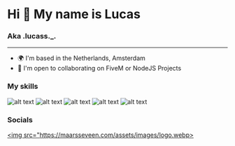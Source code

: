 # Hi 👋 My name is Lucas

### Aka .lucass._.

***

- 🌍 I'm based in the Netherlands, Amsterdam
- 🤝 I'm open to collaborating on FiveM or NodeJS Projects

### My skills
![alt text](https://i.imgur.com/kkRcPe6.png) ![alt text](https://i.imgur.com/0iHxfNm.png) ![alt text](https://i.imgur.com/9G2vx4C.png) ![alt text](https://i.imgur.com/qpC2o9t.png) ![alt text](https://i.imgur.com/45tJuQQ.png)


### Socials

<a href="https://discord.com/"><img src="https://maarsseveen.com/assets/images/logo.webp></img></a>
